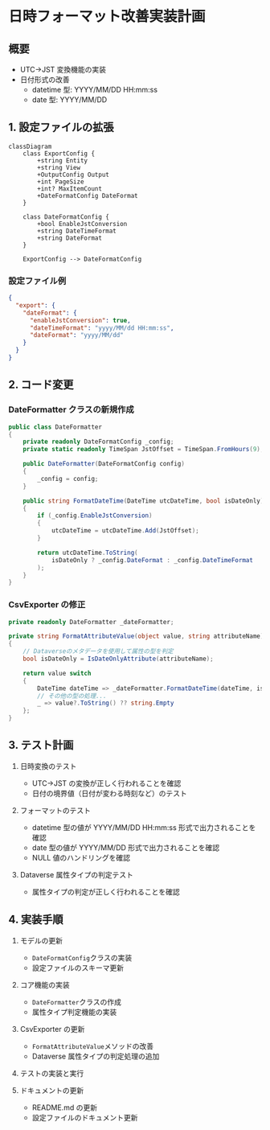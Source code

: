 # 日時フォーマット改善実装計画

## 概要

- UTC→JST 変換機能の実装
- 日付形式の改善
  - datetime 型: YYYY/MM/DD HH:mm:ss
  - date 型: YYYY/MM/DD

## 1. 設定ファイルの拡張

```mermaid
classDiagram
    class ExportConfig {
        +string Entity
        +string View
        +OutputConfig Output
        +int PageSize
        +int? MaxItemCount
        +DateFormatConfig DateFormat
    }

    class DateFormatConfig {
        +bool EnableJstConversion
        +string DateTimeFormat
        +string DateFormat
    }

    ExportConfig --> DateFormatConfig
```

### 設定ファイル例

```json
{
  "export": {
    "dateFormat": {
      "enableJstConversion": true,
      "dateTimeFormat": "yyyy/MM/dd HH:mm:ss",
      "dateFormat": "yyyy/MM/dd"
    }
  }
}
```

## 2. コード変更

### DateFormatter クラスの新規作成

```csharp
public class DateFormatter
{
    private readonly DateFormatConfig _config;
    private static readonly TimeSpan JstOffset = TimeSpan.FromHours(9);

    public DateFormatter(DateFormatConfig config)
    {
        _config = config;
    }

    public string FormatDateTime(DateTime utcDateTime, bool isDateOnly)
    {
        if (_config.EnableJstConversion)
        {
            utcDateTime = utcDateTime.Add(JstOffset);
        }

        return utcDateTime.ToString(
            isDateOnly ? _config.DateFormat : _config.DateTimeFormat
        );
    }
}
```

### CsvExporter の修正

```csharp
private readonly DateFormatter _dateFormatter;

private string FormatAttributeValue(object value, string attributeName)
{
    // Dataverseのメタデータを使用して属性の型を判定
    bool isDateOnly = IsDateOnlyAttribute(attributeName);

    return value switch
    {
        DateTime dateTime => _dateFormatter.FormatDateTime(dateTime, isDateOnly),
        // その他の型の処理...
        _ => value?.ToString() ?? string.Empty
    };
}
```

## 3. テスト計画

1. 日時変換のテスト

   - UTC→JST の変換が正しく行われることを確認
   - 日付の境界値（日付が変わる時刻など）のテスト

2. フォーマットのテスト

   - datetime 型の値が YYYY/MM/DD HH:mm:ss 形式で出力されることを確認
   - date 型の値が YYYY/MM/DD 形式で出力されることを確認
   - NULL 値のハンドリングを確認

3. Dataverse 属性タイプの判定テスト
   - 属性タイプの判定が正しく行われることを確認

## 4. 実装手順

1. モデルの更新

   - `DateFormatConfig`クラスの実装
   - 設定ファイルのスキーマ更新

2. コア機能の実装

   - `DateFormatter`クラスの作成
   - 属性タイプ判定機能の実装

3. CsvExporter の更新

   - `FormatAttributeValue`メソッドの改善
   - Dataverse 属性タイプの判定処理の追加

4. テストの実装と実行

5. ドキュメントの更新
   - README.md の更新
   - 設定ファイルのドキュメント更新
